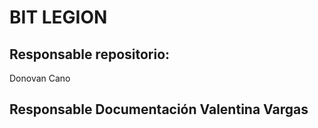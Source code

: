 # BIT LEGION
## Responsable repositorio:
Donovan Cano 
## Responsable Documentación Valentina Vargas